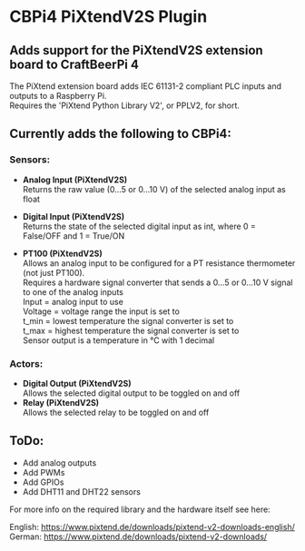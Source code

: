 # CBPi4 PiXtendV2S Plugin

## Adds support for the PiXtendV2S extension board to CraftBeerPi 4

The PiXtend extension board adds IEC 61131-2 compliant PLC inputs and outputs to a Raspberry Pi.  
Requires the 'PiXtend Python Library V2', or PPLV2, for short.

## Currently adds the following to CBPi4:

### Sensors:
- **Analog Input (PiXtendV2S)**  
  Returns the raw value (0...5 or 0...10 V) of the selected analog input as float 
  
- **Digital Input (PiXtendV2S)**  
  Returns the state of the selected digital input as int, where 0 = False/OFF and 1 = True/ON
  
- **PT100 (PiXtendV2S)**  
  Allows an analog input to be configured for a PT resistance thermometer (not just PT100).  
  Requires a hardware signal converter that sends a 0...5 or 0...10 V signal to one of the analog inputs  
  Input = analog input to use  
  Voltage = voltage range the input is set to  
  t_min = lowest temperature the signal converter is set to  
  t_max = highest temperature the signal converter is set to  
  Sensor output is a temperature in °C with 1 decimal
  
  
### Actors:
- **Digital Output (PiXtendV2S)**  
  Allows the selected digital output to be toggled on and off  
- **Relay (PiXtendV2S)**  
  Allows the selected relay to be toggled on and off

## ToDo:

- Add analog outputs
- Add PWMs
- Add GPIOs
- Add DHT11 and DHT22 sensors


For more info on the required library and the hardware itself see here:

English: https://www.pixtend.de/downloads/pixtend-v2-downloads-english/  
German: https://www.pixtend.de/downloads/pixtend-v2-downloads/
